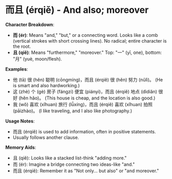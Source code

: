 # **而且 (érqiě) - And also; moreover**

**Character Breakdown**:  
- **而 (ér)**: Means "and," "but," or a connecting word. Looks like a comb (vertical strokes with short crossing lines). No radical; entire character is the root.  
- **且 (qiě)**: Means "furthermore," "moreover." Top: "一" (yī, one), bottom: "月" (yuè, moon/flesh).

**Examples**:  
- 他 (tā) 很 (hěn) 聪明 (cōngmíng)，而且 (érqiě) 很 (hěn) 努力 (nǔlì)。 (He is smart and also hardworking.)  
- 这 (zhè) 个 (gè) 房子 (fángzi) 便宜 (piányi)，而且 (érqiě) 地点 (dìdiǎn) 很好 (hěn hǎo)。 (This house is cheap, and the location is also good.)  
- 我 (wǒ) 喜欢 (xǐhuan) 旅行 (lǚxíng)，而且 (érqiě) 喜欢 (xǐhuan) 拍照 (pāizhào)。 (I like traveling, and I also like photography.)

**Usage Notes**:  
- 而且 (érqiě) is used to add information, often in positive statements.  
- Usually follows another clause.

**Memory Aids**:  
- 且 (qiě): Looks like a stacked list-think "adding more."  
- 而 (ér): Imagine a bridge connecting two ideas-like "and."  
- 而且 (érqiě): Remember it as "Not only... but also" or "and moreover."